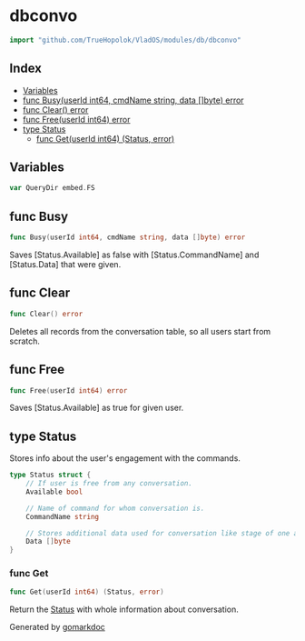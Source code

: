 <!-- Code generated by gomarkdoc. DO NOT EDIT -->

# dbconvo

```go
import "github.com/TrueHopolok/VladOS/modules/db/dbconvo"
```

## Index

- [Variables](<#variables>)
- [func Busy\(userId int64, cmdName string, data \[\]byte\) error](<#Busy>)
- [func Clear\(\) error](<#Clear>)
- [func Free\(userId int64\) error](<#Free>)
- [type Status](<#Status>)
  - [func Get\(userId int64\) \(Status, error\)](<#Get>)


## Variables

<a name="QueryDir"></a>

```go
var QueryDir embed.FS
```

<a name="Busy"></a>
## func Busy

```go
func Busy(userId int64, cmdName string, data []byte) error
```

Saves \[Status.Available\] as false with \[Status.CommandName\] and \[Status.Data\] that were given.

<a name="Clear"></a>
## func Clear

```go
func Clear() error
```

Deletes all records from the conversation table, so all users start from scratch.

<a name="Free"></a>
## func Free

```go
func Free(userId int64) error
```

Saves \[Status.Available\] as true for given user.

<a name="Status"></a>
## type Status

Stores info about the user's engagement with the commands.

```go
type Status struct {
    // If user is free from any conversation.
    Available bool

    // Name of command for whom conversation is.
    CommandName string

    // Stores additional data used for conversation like stage of one and previously answered questions.
    Data []byte
}
```

<a name="Get"></a>
### func Get

```go
func Get(userId int64) (Status, error)
```

Return the [Status](<#Status>) with whole information about conversation.

Generated by [gomarkdoc](<https://github.com/princjef/gomarkdoc>)
